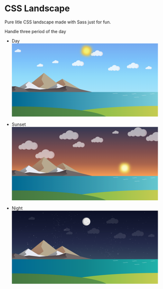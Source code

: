 # CSS Landscape

Pure litle CSS landscape made with Sass just for fun.

Handle three period of the day

- Day
![Day](./images/day.png)

- Sunset
![Sunset](./images/sunset.png)

- Night
![Night](./images/night.png)
